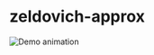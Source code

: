 # zeldovich-approx
![Demo animation](https://github.com/rsujatha/zeldovich-approx/blob/main/zeldovich.gif)
